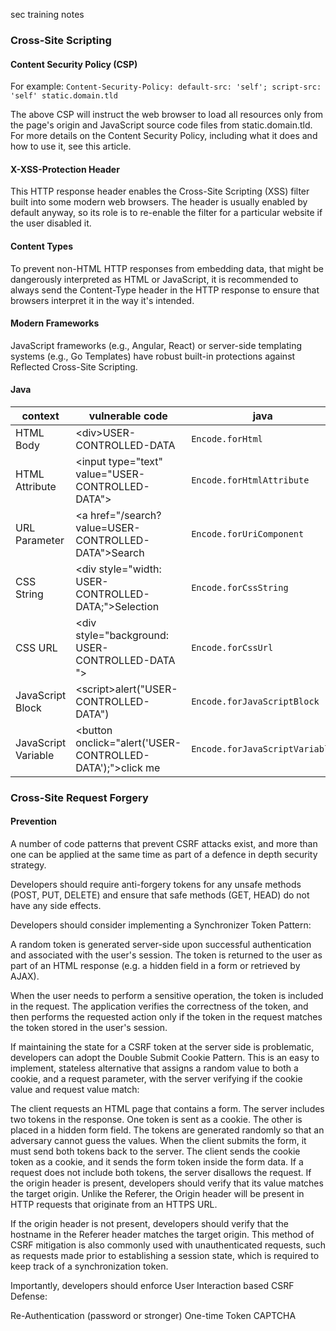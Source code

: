 sec training notes

### Cross-Site Scripting

#### Content Security Policy (CSP)
For example:
`Content-Security-Policy: default-src: 'self'; script-src: 'self' static.domain.tld`

The above CSP will instruct the web browser to load all resources only from the page's origin and JavaScript source code files from static.domain.tld. For more details on the Content Security Policy, including what it does and how to use it, see this article.


#### X-XSS-Protection Header
This HTTP response header enables the Cross-Site Scripting (XSS) filter built into some modern web browsers. The header is usually enabled by default anyway, so its role is to re-enable the filter for a particular website if the user disabled it.

#### Content Types
To prevent non-HTML HTTP responses from embedding data, that might be dangerously interpreted as HTML or JavaScript, it is recommended to always send the Content-Type header in the HTTP response to ensure that browsers interpret it in the way it's intended.

#### Modern Frameworks
JavaScript frameworks (e.g., Angular, React) or server-side templating systems (e.g., Go Templates) have robust built-in protections against Reflected Cross-Site Scripting.

#### Java

|context|vulnerable code | java |
|---|---|---|
|HTML Body	|&lt;div>USER-CONTROLLED-DATA</div>	| `Encode.forHtml` |
|HTML Attribute|	&lt;input type="text" value="USER-CONTROLLED-DATA">	|`Encode.forHtmlAttribute`|
|URL Parameter|	&lt;a href="/search?value=USER-CONTROLLED-DATA">Search</a>	|`Encode.forUriComponent`|
|CSS String	|&lt;div style="width: USER-CONTROLLED-DATA;">Selection</div>|	`Encode.forCssString`|
|CSS URL|	&lt;div style="background: USER-CONTROLLED-DATA ">	|`Encode.forCssUrl`|
|JavaScript Block	|&lt;script>alert("USER-CONTROLLED-DATA")</script>|	`Encode.forJavaScriptBlock`|
|JavaScript Variable	|&lt;button onclick="alert('USER-CONTROLLED-DATA');">click me</button>	|`Encode.forJavaScriptVariable`|

### Cross-Site Request Forgery
#### Prevention
A number of code patterns that prevent CSRF attacks exist, and more than one can be applied at the same time as part of a defence in depth security strategy.

Developers should require anti-forgery tokens for any unsafe methods (POST, PUT, DELETE) and ensure that safe methods (GET, HEAD) do not have any side effects.

Developers should consider implementing a Synchronizer Token Pattern:

A random token is generated server-side upon successful authentication and associated with the user's session. The token is returned to the user as part of an HTML response (e.g. a hidden field in a form or retrieved by AJAX).

When the user needs to perform a sensitive operation, the token is included in the request. The application verifies the correctness of the token, and then performs the requested action only if the token in the request matches the token stored in the user's session.

If maintaining the state for a CSRF token at the server side is problematic, developers can adopt the Double Submit Cookie Pattern. This is an easy to implement, stateless alternative that assigns a random value to both a cookie, and a request parameter, with the server verifying if the cookie value and request value match:

The client requests an HTML page that contains a form.
The server includes two tokens in the response. One token is sent as a cookie. The other is placed in a hidden form field. The tokens are generated randomly so that an adversary cannot guess the values.
When the client submits the form, it must send both tokens back to the server. The client sends the cookie token as a cookie, and it sends the form token inside the form data.
If a request does not include both tokens, the server disallows the request.
If the origin header is present, developers should verify that its value matches the target origin. Unlike the Referer, the Origin header will be present in HTTP requests that originate from an HTTPS URL.

If the origin header is not present, developers should verify that the hostname in the Referer header matches the target origin. This method of CSRF mitigation is also commonly used with unauthenticated requests, such as requests made prior to establishing a session state, which is required to keep track of a synchronization token.

Importantly, developers should enforce User Interaction based CSRF Defense:

Re-Authentication (password or stronger)
One-time Token
CAPTCHA
